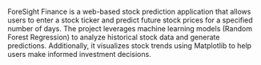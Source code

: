 ForeSight Finance is a web-based stock prediction application that allows users to enter a stock ticker and predict future stock prices for a specified number of days. The project leverages machine learning models (Random Forest Regression) to analyze historical stock data and generate predictions. Additionally, it visualizes stock trends using Matplotlib to help users make informed investment decisions.
